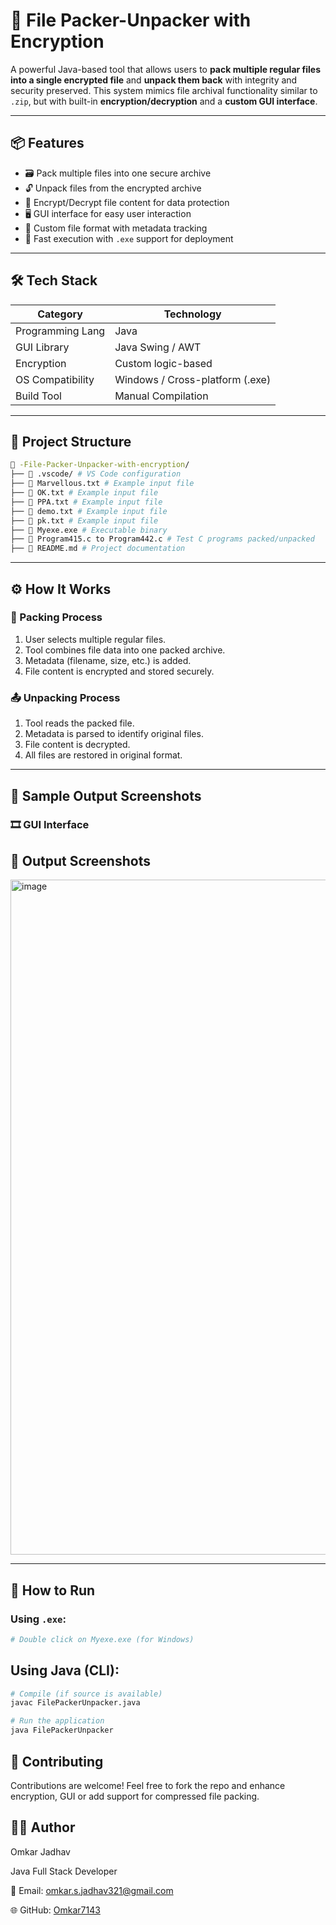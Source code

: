 # 🔐 File Packer-Unpacker with Encryption

A powerful Java-based tool that allows users to **pack multiple regular files into a single encrypted file** and **unpack them back** with integrity and security preserved. This system mimics file archival functionality similar to `.zip`, but with built-in **encryption/decryption** and a **custom GUI interface**.

---

## 📦 Features

- 🗃️ Pack multiple files into one secure archive
- 🔓 Unpack files from the encrypted archive
- 🔐 Encrypt/Decrypt file content for data protection
- 🖥️ GUI interface for easy user interaction
- 🧾 Custom file format with metadata tracking
- 🏁 Fast execution with `.exe` support for deployment

---

## 🛠️ Tech Stack

| Category         | Technology             |
|------------------|------------------------|
| Programming Lang | Java                   |
| GUI Library      | Java Swing / AWT       |
| Encryption       | Custom logic-based     |
| OS Compatibility | Windows / Cross-platform (.exe) |
| Build Tool       | Manual Compilation     |

---

## 🧬 Project Structure
```bash
📁 -File-Packer-Unpacker-with-encryption/
├── 📁 .vscode/ # VS Code configuration
├── 📄 Marvellous.txt # Example input file
├── 📄 OK.txt # Example input file
├── 📄 PPA.txt # Example input file
├── 📄 demo.txt # Example input file
├── 📄 pk.txt # Example input file
├── 📄 Myexe.exe # Executable binary
├── 📄 Program415.c to Program442.c # Test C programs packed/unpacked
├── 📄 README.md # Project documentation

```

---

## ⚙️ How It Works

### 🧳 Packing Process

1. User selects multiple regular files.
2. Tool combines file data into one packed archive.
3. Metadata (filename, size, etc.) is added.
4. File content is encrypted and stored securely.

### 📤 Unpacking Process

1. Tool reads the packed file.
2. Metadata is parsed to identify original files.
3. File content is decrypted.
4. All files are restored in original format.

---

## 📸 Sample Output Screenshots

### 🎞️ GUI Interface

## 📸 Output Screenshots

<img width="1920" height="1080" alt="image" src="https://github.com/user-attachments/assets/63d6c7e3-a70e-4a0d-9a14-c1e19437623c" />



---

## 🚀 How to Run

### Using `.exe`:

```bash
# Double click on Myexe.exe (for Windows)

```

## Using Java (CLI):
```bash
# Compile (if source is available)
javac FilePackerUnpacker.java

# Run the application
java FilePackerUnpacker
```

## 🤝 Contributing

Contributions are welcome! Feel free to fork the repo and enhance encryption, GUI or add support for compressed file packing.

## 🧑‍💻 Author

Omkar Jadhav

Java Full Stack Developer

📧 Email: omkar.s.jadhav321@gmail.com

🌐 GitHub: [Omkar7143](https://github.com/Omkar7143)
